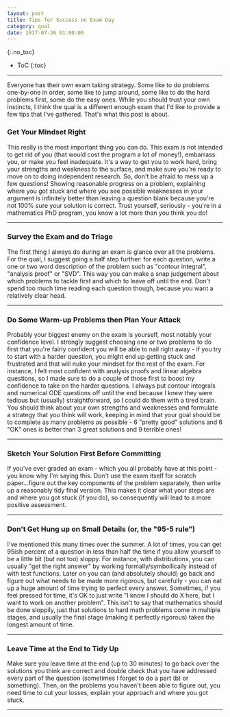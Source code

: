 ```yaml
---
layout: post
title: Tips for Success on Exam Day
category: qual
date: 2017-07-26 01:00:00
---
```

{:.no_toc}

* ToC
{:toc}
---

Everyone has their own exam taking strategy.  Some like to do problems one-by-one in order, some like to jump around, some like to do the hard problems first, some do the easy ones.  While you should trust your own instincts, I think the qual is a different enough exam that I'd like to provide a few tips that I've gathered.  That's what this post is about.

<!--more-->

### Get Your Mindset Right

This really is the most important thing you can do.  This exam is not intended to get rid of you (that would cost the program a lot of money!), embarrass you, or make you feel inadequate.  It's a way to get you to work hard, bring your strengths and weakness to the surface, and make sure you're ready to move on to doing independent research.  So, don't be afraid to mess up a few questions!  Showing reasonable progress on a problem, explaining where you got stuck and where you see possible weaknesses in your argument is infinitely better than leaving a question blank because you're not 100% sure your solution is correct.  Trust yourself, seriously - you're in a mathematics PhD program, you know a lot more than you think you do!

---

### Survey the Exam and do Triage

The first thing I always do during an exam is glance over all the problems.  For the qual, I suggest going a half step further: for each question, write a one or two word description of the problem such as "contour integral", "analysis proof" or "SVD".  This way you can make a snap judgement about which problems to tackle first and which to leave off until the end.  Don't spend too much time reading each question though, because you want a relatively clear head.

--- 

### Do Some Warm-up Problems then Plan Your Attack

Probably your biggest enemy on the exam is yourself, most notably your confidence level.  I strongly suggest choosing one or two problems to do first that you're fairly confident you will be able to nail right away - if you try to start with a harder question, you might end up getting stuck and frustrated and that will nuke your mindset for the rest of the exam.  For instance, I felt most confident with analysis proofs and linear algebra questions, so I made sure to do a couple of those first to boost my confidence to take on the harder questions.  I always put contour integrals and numerical ODE questions off until the end because I knew they were tedious but (usually) straightforward, so I could do them with a tired brain.  You should think about your own strengths and weaknesses and formulate a strategy that you think will work, keeping in mind that your goal should be to complete as many problems as possible - 6 "pretty good" solutions and 6 "OK" ones is better than 3 great solutions and 9 terrible ones!  

--- 

### Sketch Your Solution First Before Committing

If you've ever graded an exam - which you all probably have at this point - you know why I'm saying this.  Don't use the exam itself for scratch paper...figure out the key components of the problem separately, then write up a reasonably tidy final version.  This makes it clear what your steps are and where you got stuck (if you do), so consequently will lead to a more positive assessment.

---

### Don't Get Hung up on Small Details (or, the "95-5 rule")

I've mentioned this many times over the summer. A lot of times, you can get 95ish percent of a question in less than half the time if you allow yourself to be a little bit (but not too) sloppy.  For instance, with distributions, you can usually "get the right answer" by working formally/symbollically instead of with test functions.  Later on you can (and absolutely should) go back and figure out what needs to be made more rigorous, but carefully - you can eat up a huge amount of time trying to perfect every answer.  Sometimes, if you feel pressed for time, it's OK to just write "I know I should do X here, but I want to work on another problem".  This isn't to say that mathematics should be done sloppily, just that solutions to hard math problems come in multiple stages, and usually the final stage (making it perfectly rigorous) takes the longest amount of time. 

---

### Leave Time at the End to Tidy Up

Make sure you leave time at the end (up to 30 minutes) to go back over the solutions you think are correct and double check that you have addressed every part of the question (sometimes I forget to do a part (b) or something).  Then, on the problems you haven't been able to figure out, you need time to cut your losses, explain your approach and where you got stuck.

--- 

